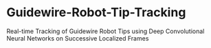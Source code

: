 # Guidewire-Robot-Tip-Tracking
Real-time Tracking of Guidewire Robot Tips using Deep Convolutional Neural Networks on Successive Localized  Frames
